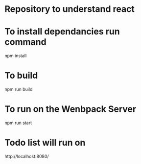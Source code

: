 # Repository to understand react

# To install dependancies run command

npm install

# To build

npm run build

# To run on the Wenbpack Server

npm run start

# Todo list will run on 

http://localhost:8080/